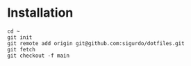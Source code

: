 # Installation

```
cd ~
git init
git remote add origin git@github.com:sigurdo/dotfiles.git
git fetch
git checkout -f main
```
